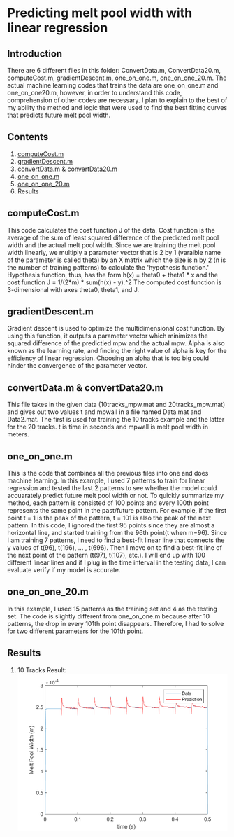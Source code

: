 # Predicting melt pool width with linear regression

## Introduction

There are 6 different files in this folder: ConvertData.m, ConvertData20.m, computeCost.m, gradientDescent.m, one_on_one.m, one_on_one_20.m. The actual machine learning codes that trains the data are one_on_one.m and one_on_one20.m, however, in order to understand this code, comprehension of other codes are necessary.
I plan to explain to the best of my ability the method and logic that were used to find the best fitting curves that predicts future melt pool width.

## Contents
1. [computeCost.m](https://github.com/macs-lab/ml_mpw_modeling/blob/master/Machine%20Learning/computeCost.m)
2. [gradientDescent.m](https://github.com/macs-lab/ml_mpw_modeling/blob/master/Machine%20Learning/gradientDescent.m)
3. [convertData.m](https://github.com/macs-lab/ml_mpw_modeling/blob/master/Machine%20Learning/ConvertData.m) & [convertData20.m](https://github.com/macs-lab/ml_mpw_modeling/blob/master/Machine%20Learning/ConvertData20.m)
4. [one_on_one.m](https://github.com/macs-lab/ml_mpw_modeling/blob/master/Machine%20Learning/one_on_one.m)
5. [one_on_one_20.m](https://github.com/macs-lab/ml_mpw_modeling/blob/master/Machine%20Learning/one_on_one_20.m)
6. Results


## computeCost.m
This code calculates the cost function J of the data. Cost function is the average of the sum of least squared difference of the predicted melt pool width and the actual melt pool width. Since we are training the melt pool width linearly, we multiply a parameter vector that is 2 by 1 (varaible name of the parameter is called theta) by an X matrix which the size is n by 2 (n is the number of training patterns) to calculate the 'hypothesis function.'
Hypothesis function, thus, has the form h(x) = theta0 + theta1 * x and the cost function J = 1/(2*m) * sum(h(x) - y).^2
The computed cost function is 3-dimensional with axes theta0, theta1, and J.

## gradientDescent.m
Gradient descent is used to optimize the multidimensional cost function. By using this function, it outputs a parameter vector which minimizes the squared difference of the predictied mpw and the actual mpw. Alpha is also known as the learning rate, and finding the right value of alpha is key for the efficiency of linear regression. Choosing an alpha that is too big could hinder the convergence of the parameter vector.

## convertData.m & convertData20.m
This file takes in the given data (10tracks_mpw.mat and 20tracks_mpw.mat) and gives out two values t and mpwall in a file named Data.mat and Data2.mat.
The first is used for training the 10 tracks example and the latter for the 20 tracks. t is time in seconds and mpwall is melt pool width in meters.

## one_on_one.m
This is the code that combines all the previous files into one and does machine learning.
In this example, I used 7 patterns to train for linear regression and tested the last 2 patterns to see whether the model could accuarately predict future melt pool width or not. To quickly summarize my method, each pattern is consisted of 100 points and every 100th point represents the same point in the past/future pattern. For example, if the first point t = 1 is the peak of the pattern, t = 101 is also the peak of the next pattern. In this code, I ignored the first 95 points since they are almost a horizontal line, and started training from the 96th point(t when m=96). Since I am training 7 patterns, I need to find a best-fit linear line that connects the y values of t(96), t(196), ... , t(696). Then I move on to find a best-fit line of the next point of the pattern (t(97), t(107), etc.). I will end up with 100 different linear lines and if I plug in the time interval in the testing data, I can evaluate verify if my model is accurate.


## one_on_one_20.m
In this example, I used 15 patterns as the training set and 4 as the testing set. The code is slightly different from one_on_one.m because after 10 patterns, the drop in every 101th point disappears. Therefore, I had to solve for two different parameters for the 101th point.

## Results
1. 10 Tracks Result:
![](Images/10track_training.png)
